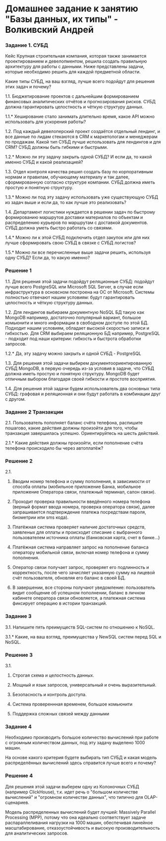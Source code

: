 # Домашнее задание к занятию "Базы данных, их типы" - Волкивский Андрей

### Задание 1. СУБД

Кейс
Крупная строительная компания, которая также занимается проектированием и девелопментом, решила создать правильную архитектуру для работы с данными. Ниже представлены задачи, которые необходимо решить для каждой предметной области.

Какие типы СУБД, на ваш взгляд, лучше всего подойдут для решения этих задач и почему?

1.1. Бюджетирование проектов с дальнейшим формированием финансовых аналитических отчётов и прогнозирования рисков. СУБД должна гарантировать целостность и чёткую структуру данных.

1.1.* Хеширование стало занимать длительно время, какое API можно использовать для ускорения работы?

1.2. Под каждый девелоперский проект создаётся отдельный лендинг, и все данные по лидам стекаются в CRM к маркетологам и менеджерам по продажам. Какой тип СУБД лучше использовать для лендингов и для CRM? СУБД должны быть гибкими и быстрыми.

1.2.* Можно ли эту задачу закрыть одной СУБД? И если да, то какой именно СУБД и какой реализацией?

1.3. Отдел контроля качества решил создать базу по корпоративным нормам и правилам, обучающему материалу и так далее, сформированную согласно структуре компании. СУБД должна иметь простую и понятную структуру.

1.3.* Можно ли под эту задачу использовать уже существующую СУБД из задач выше и если да, то как лучше это реализовать?

1.4. Департамент логистики нуждается в решении задач по быстрому формированию маршрутов доставки материалов по объектам и распределению курьеров по маршрутам с доставкой документов. СУБД должна уметь быстро работать со связями.

1.4.* Можно ли к этой СУБД подключить отдел закупок или для них лучше сформировать свою СУБД в связке с СУБД логистов?

1.5.* Можно ли все перечисленные выше задачи решить, используя одну СУБД? Если да, то какую именно?

### Решение 1

1.1. Для решения этой задачи подойдут реляционные СУБД: подойдут лучше всего PostgreSQL или Microsoft SQL Server, в случае если инфраструктура в основсном построена на ОС от Microsoft. Cистемы полностью отвечают нашим условиям: будут гарантировать целостность и чёткую структуру данных.

1.2. Для лендингов выбираем документную NoSQL БД такую как MongoDB например, достаточно популярный вариант, большое комьюнити и много информации в свободном доступе по этой БД. Подходит нашим условиям, обладает высокой скоростью записи и гибкостью. Для CRM выбираем реляционную БД например, PostgreSQL - подходит под наши критерии: гибкость и быстрота обработки запросов.

1.2.* Да, эту задачу можно закрыть и одной СУБД - PostgreSQL 

1.3. Для решения этой задачи выбирем документоориентированную СУБД MongoDB, в первую очередь из-за условия в задаче, что СУБД должна иметь простую и понятную структуру. MongoDB будет отличным выбором благодаря своей гибкости и простоте восприятия.

1.4. Для решения этой задачи будем использователь два основных типа СУБД: графовая и реляционная и они будут работать в комбинации друг с другом.

### Задание 2 Транзакции

2.1. Пользователь пополняет баланс счёта телефона, распишите пошагово, какие действия должны произойти для того, чтобы транзакция завершилась успешно. Ориентируйтесь на шесть действий.

2.1.* Какие действия должны произойти, если пополнение счёта телефона происходило бы через автоплатёж?

### Решение 2

 2.1. 
 
 1.  Вводим номер телефона и сумму пополнения, в зависимости от способа оплаты (мобильное приложение Банка, мобильное приложение Оператора связи, платежный терминал, салон связи).
     
 2.  Проходит проверка правильности введённого номера телефона (верный формат ввода номера, проверка оператора связи), далее запрашивается подтверждение платежа посредствам пароля, биометрии или sms кода).
   
 3.  Платёжная система проверяет наличие достаточных средств, заявленых для оплаты и происходит списание с выбранного пользователем источника оплаты (банковская карта, счет в банке...)
  
 4.  Платёжная система направляет запрос на пополнение баланса оператору мобильной связи, включая номер телефона и сумму пополнения.
   
 5.  Оператор связи получает запрос, проверяет его подлинность и корректность, после чего зачисляет указанную сумму на лицевой счёт пользователя, обновляя его баланс в своей БД.
   
 6.  В завершении, все стороны получают уведомление: пользователь видит сообщение об успешном пополнении, баланс в личном кабинете оператора связи обновляется, а платежная система фиксирует операцию в истории транзакций.

### Задание 3

3.1. Напишите пять преимуществ SQL-систем по отношению к NoSQL.

3.1.* Какие, на ваш взгляд, преимущества у NewSQL систем перед SQL и NoSQL.

### Решение 3

3.1.  

1. Строгая схема и целостность данных.

2. Мощный и язык запросов, универсальный и очень выразительный.

3. Безопасность и контроль доступа.

4. Система провереннная временем, большое комьюнити

5. Поддержка сложных связей между данными


### Задание 4

Необходимо производить большое количество вычислений при работе с огромным количеством данных, под эту задачу выделено 1000 машин.

На основе какого критерия будете выбирать тип СУБД и какая модель распределённых вычислений здесь справится лучше всего и почему?

### Решение 4

Для решения этой задачи выберем одну из Колоночных СУБД (например ClickHouse), т.к. идет речь о "большом количестве вычислений" и "огромном количестве данных", что типично для OLAP-сценариев. 

Модель распределенных вычислений будет лучшей: Massively Parallel Processing (MPP), потому что она идеально соответствует задаче распараллеливания нагрузки на 1000 машин, обеспечивая линейное масштабирование, отказоустойчивость и высокую производительность для аналитических запросов. 


